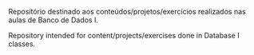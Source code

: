 Repositório destinado aos conteúdos/projetos/exercícios realizados nas aulas de Banco de Dados I. 

Repository intended for content/projects/exercises done in Database I classes.
